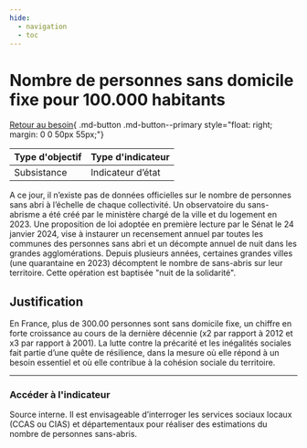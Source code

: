 ```yaml
---
hide:
  - navigation
  - toc
---
```

# Nombre de personnes sans domicile fixe pour 100.000 habitants 


[Retour au besoin](https://konsilion.github.io/diag360/pages/besoins/bv3){ .md-button .md-button--primary style="float: right; margin: 0 0 50px 55px;"}

|Type d'objectif|Type d'indicateur|
|--|--|
|Subsistance|Indicateur d’état|

A ce jour, il n’existe pas de données officielles sur le nombre de personnes sans abri à l’échelle  de  chaque  collectivité.  Un  observatoire  du  sans-abrisme  a  été  créé  par  le ministère chargé de la ville et du logement en 2023.   Une proposition de loi adoptée en  première  lecture  par le Sénat le 24 janvier 2024, vise à instaurer un recensement annuel  par  toutes  les communes des personnes sans abri et un décompte annuel de nuit dans les grandes agglomérations. 
Depuis  plusieurs  années,  certaines  grandes  villes  (une  quarantaine  en  2023) décomptent  le  nombre  de  sans-abris sur leur territoire. Cette opération est baptisée "nuit de la solidarité".  


## Justification

En  France,  plus  de  300.00  personnes  sont  sans  domicile  fixe,  un  chiffre  en  forte croissance au cours de la dernière décennie (x2 par rapport à 2012 et x3 par rapport à 2001). La lutte contre la précarité et les inégalités sociales fait partie d’une quête de résilience, dans la mesure où elle répond à un besoin essentiel et où elle contribue à la cohésion sociale du territoire. 

---

### Accéder à l'indicateur

Source interne. 
Il  est  envisageable  d’interroger  les  services  sociaux  locaux  (CCAS  ou  CIAS)  et départementaux pour réaliser des estimations du nombre de personnes sans-abris.  
